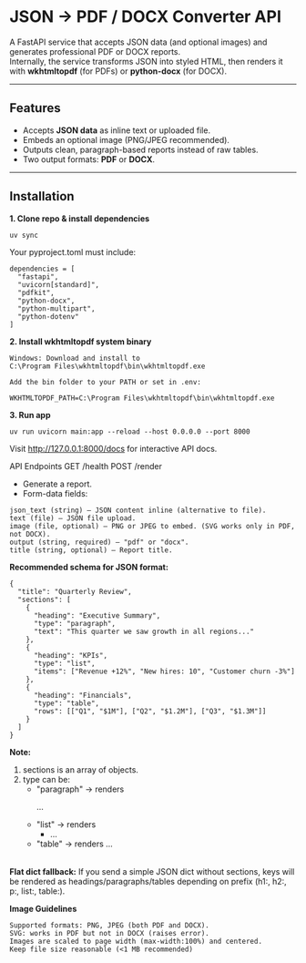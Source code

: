 # JSON → PDF / DOCX Converter API

A FastAPI service that accepts JSON data (and optional images) and generates professional PDF or DOCX reports.  
Internally, the service transforms JSON into styled HTML, then renders it with **wkhtmltopdf** (for PDFs) or **python-docx** (for DOCX).

---

## Features

- Accepts **JSON data** as inline text or uploaded file.  
- Embeds an optional image (PNG/JPEG recommended).  
- Outputs clean, paragraph-based reports instead of raw tables.  
- Two output formats: **PDF** or **DOCX**.  

---

## Installation

**1. Clone repo & install dependencies**
```
uv sync
```
Your pyproject.toml must include:
```
dependencies = [
  "fastapi",
  "uvicorn[standard]",
  "pdfkit",
  "python-docx",
  "python-multipart",
  "python-dotenv"
]
```
**2. Install wkhtmltopdf system binary**
```
Windows: Download and install to
C:\Program Files\wkhtmltopdf\bin\wkhtmltopdf.exe

Add the bin folder to your PATH or set in .env:

WKHTMLTOPDF_PATH=C:\Program Files\wkhtmltopdf\bin\wkhtmltopdf.exe
```
**3. Run app**
```
uv run uvicorn main:app --reload --host 0.0.0.0 --port 8000
```

Visit http://127.0.0.1:8000/docs
 for interactive API docs.

API Endpoints
GET /health
POST /render
 - Generate a report.
 - Form-data fields:
```
json_text (string) — JSON content inline (alternative to file).
text (file) — JSON file upload.
image (file, optional) — PNG or JPEG to embed. (SVG works only in PDF, not DOCX).
output (string, required) — "pdf" or "docx".
title (string, optional) — Report title.
```
**Recommended schema for JSON format:**
```
{
  "title": "Quarterly Review",
  "sections": [
    {
      "heading": "Executive Summary",
      "type": "paragraph",
      "text": "This quarter we saw growth in all regions..."
    },
    {
      "heading": "KPIs",
      "type": "list",
      "items": ["Revenue +12%", "New hires: 10", "Customer churn -3%"]
    },
    {
      "heading": "Financials",
      "type": "table",
      "rows": [["Q1", "$1M"], ["Q2", "$1.2M"], ["Q3", "$1.3M"]]
    }
  ]
}
```
**Note:**
1. sections is an array of objects.
2. type can be:
   - "paragraph" → renders <p>…</p>
   - "list" → renders <ul><li>…</li></ul>
   - "table" → renders <table>…</table>

**Flat dict fallback:**
If you send a simple JSON dict without sections, keys will be rendered as headings/paragraphs/tables depending on prefix (h1:, h2:, p:, list:, table:).

**Image Guidelines**
```
Supported formats: PNG, JPEG (both PDF and DOCX).
SVG: works in PDF but not in DOCX (raises error).
Images are scaled to page width (max-width:100%) and centered.
Keep file size reasonable (<1 MB recommended)
```
